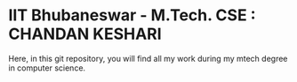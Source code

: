 # IIT Bhubaneswar - M.Tech. CSE : CHANDAN KESHARI

Here, in this git repository, you will find all my work during my mtech degree in computer science.
